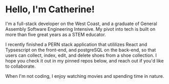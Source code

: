 

<!---
CCMatson/CCMatson is a ✨ special ✨ repository because its `README.md` (this file) appears on your GitHub profile.
You can click the Preview link to take a look at your changes.
--->
# Hello, I'm Catherine!

<!-- ![catherine](https://user-images.githubusercontent.com/118697436/210265383-fa6381c4-0779-4635-802f-df1e3b4fb4cd.png) -->

I'm a full-stack developer on the West Coast, and a graduate of General Assembly Software Engineering Intensive. My pivot into tech is built on more than five great years as a STEM educator.

I recently finished a PERN stack application that utililizes React and Typsescript on the front-end, and postgreSQL on the back-end, so that users can collect, index, edit, and delete shoes from a shoe collection. I hope you check it out in my pinned repos below, and reach out if you'd like to collaborate.

When I'm not coding, I enjoy watching movies and spending time in nature.
